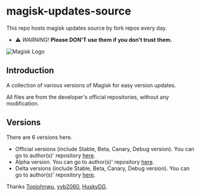 # magisk-updates-source

This repo hosts magisk updates source by fork repos every day.

- ⚠ *WARNING!* **Please DON'T use them if you don't trust them.** 

![](https://github.com/topjohnwu/Magisk/raw/master/docs/images/logo.png "Magisk Logo")

## Introduction

A collection of various versions of Magisk for easy version updates. 

All files are from the developer's official repositories, without any modification. 

## Versions
There are 6 versions here.

- Official versions (include Stable, Beta, Canary, Debug version). You can go to author(s)' repository [here](https://github.com/topjohnwu/magisk-files).
- Alpha version. You can go to author(s)' repository [here](https://github.com/vvb2060/magisk_files).
- Delta versions (include Stable, Beta, Canary, Debug version). You can go to author(s)' repository [here](https://github.com/huskydg/magisk-files).

Thanks [Topjohnwu](https://github.com/topjohnwu), [vvb2060](https://github.com/vvb2060), [HuskyDG](https://github.com/huskydg). 

